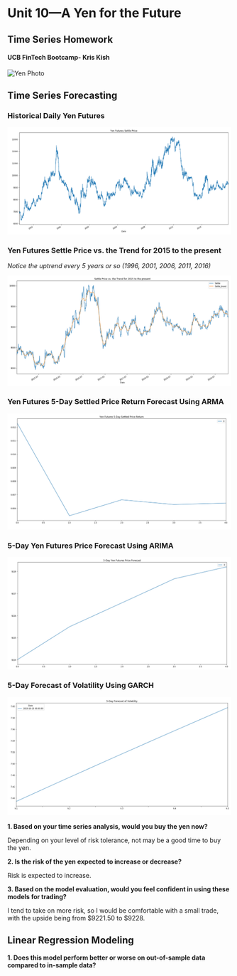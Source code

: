 # Unit 10—A Yen for the Future
## Time Series Homework 
#### UCB FinTech Bootcamp- Kris Kish

![Yen Photo](Images/unit-10-readme-photo.png)


## Time Series Forecasting

### Historical Daily Yen Futures
![Historical Daily Yen Futures](Images/yen_futures_settle_price_plot.png)

### Yen Futures Settle Price vs. the Trend for 2015 to the present

*Notice the uptrend every 5 years or so (1996, 2001, 2006, 2011, 2016)*

![Yen Futures Settle Price vs. the Trend for 2015 to the present](Images/Yen_Futures_Settle_Price_Trend.png)

### Yen Futures 5-Day Settled Price Return Forecast Using ARMA 
![Yen Futures 5-Day Settled Price Return, ARMA Forecast](Images/yen_arma_forecast.png)

### 5-Day Yen Futures Price Forecast Using ARIMA
![5-Day Yen Futures Price Forecast](Images/yen_arima_forecast.png)

### 5-Day Forecast of Volatility Using GARCH
![5-Day Forecast of Volatility](Images/yen_garch_forecast.png)

**1. Based on your time series analysis, would you buy the yen now?**

Depending on your level of risk tolerance, not may be a good time to buy the yen. 


**2. Is the risk of the yen expected to increase or decrease?**

Risk is expected to increase.


**3. Based on the model evaluation, would you feel confident in using these models for trading?**

I tend to take on more risk, so I would be comfortable with a small trade, with the upside being from $9221.50 to $9228.


## Linear Regression Modeling

**1. Does this model perform better or worse on out-of-sample data compared to in-sample data?**


